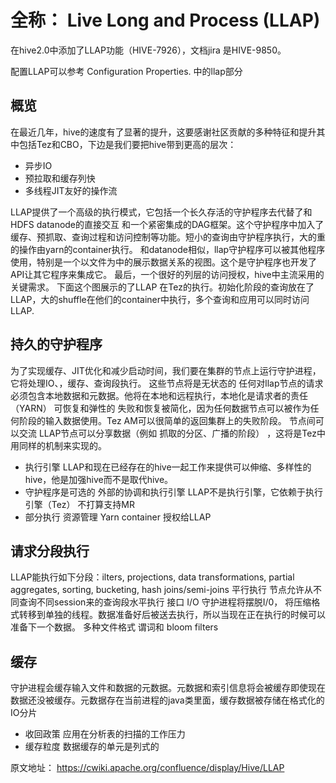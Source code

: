 # 全称： Live Long and Process (LLAP)

在hive2.0中添加了LLAP功能（HIVE-7926），文档jira 是HIVE-9850。

配置LLAP可以参考 Configuration Properties. 中的llap部分



## 概览
在最近几年，hive的速度有了显著的提升，这要感谢社区贡献的多种特征和提升其中包括Tez和CBO，下边是我们要把hive带到更高的层次：
* 异步IO
* 预拉取和缓存列快
* 多线程JIT友好的操作流

LLAP提供了一个高级的执行模式，它包括一个长久存活的守护程序去代替了和HDFS datanode的直接交互 和一个紧密集成的DAG框架。这个守护程序中加入了缓存、预抓取、查询过程和访问控制等功能。短小的查询由守护程序执行，大的重的操作由yarn的container执行。
和datanode相似，llap守护程序可以被其他程序使用，特别是一个以文件为中的展示数据关系的视图。这个是守护程序也开发了API让其它程序来集成它。
最后，一个很好的列层的访问授权，hive中主流采用的关键需求。
下面这个图展示的了LLAP 在Tez的执行。初始化阶段的查询放在了LLAP，大的shuffle在他们的container中执行，多个查询和应用可以同时访问LLAP.


## 持久的守护程序
为了实现缓存、JIT优化和减少启动时间，我们要在集群的节点上运行守护进程，它将处理IO、，缓存、查询段执行。
这些节点将是无状态的  任何对llap节点的请求必须包含本地数据和元数据。他将在本地和远程执行，本地化是请求者的责任（YARN）
可恢复和弹性的 失败和恢复被简化，因为任何数据节点可以被作为任何阶段的输入数据使用。Tez AM可以很简单的返回集群上的失败阶段。
节点间可以交流  LLAP节点可以分享数据（例如 抓取的分区、广播的阶段） ，这将是Tez中用同样的机制来实现的。
* 执行引擎
LLAP和现在已经存在的hive一起工作来提供可以伸缩、多样性的hive，他是加强hive而不是取代hive。
* 守护程序是可选的
外部的协调和执行引擎  LLAP不是执行引擎，它依赖于执行引擎（Tez） 不打算支持MR
* 部分执行
资源管理  Yarn container 授权给LLAP

## 请求分段执行
LLAP能执行如下分段：ilters, projections, data transformations, partial aggregates, sorting, bucketing, hash joins/semi-joins
平行执行 节点允许从不同查询不同session来的查询段水平执行
接口 
I/O
守护进程将摆脱I/0， 将压缩格式转移到单独的线程。数据准备好后被送去执行，所以当现在正在执行的时候可以准备下一个数据。
多种文件格式
谓词和 bloom filters
## 缓存
守护进程会缓存输入文件和数据的元数据。元数据和索引信息将会被缓存即使现在数据还没被缓存。元数据存在当前进程的java类里面，缓存数据被存储在格式化的IO分片
* 收回政策  应用在分析表的扫描的工作压力
* 缓存粒度 数据缓存的单元是列式的


原文地址： https://cwiki.apache.org/confluence/display/Hive/LLAP